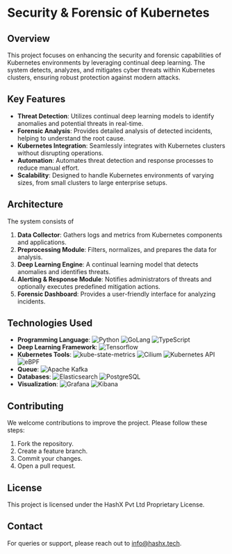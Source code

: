 # Security & Forensic of Kubernetes

## Overview

This project focuses on enhancing the security and forensic capabilities of Kubernetes environments by leveraging continual deep learning. The system detects, analyzes, and mitigates cyber threats within Kubernetes clusters, ensuring robust protection against modern attacks.

## Key Features

- **Threat Detection**: Utilizes continual deep learning models to identify anomalies and potential threats in real-time.
- **Forensic Analysis**: Provides detailed analysis of detected incidents, helping to understand the root cause.
- **Kubernetes Integration**: Seamlessly integrates with Kubernetes clusters without disrupting operations.
- **Automation**: Automates threat detection and response processes to reduce manual effort.
- **Scalability**: Designed to handle Kubernetes environments of varying sizes, from small clusters to large enterprise setups.

## Architecture

The system consists of

1. **Data Collector**: Gathers logs and metrics from Kubernetes components and applications.
2. **Preprocessing Module**: Filters, normalizes, and prepares the data for analysis.
3. **Deep Learning Engine**: A continual learning model that detects anomalies and identifies threats.
4. **Alerting & Response Module**: Notifies administrators of threats and optionally executes predefined mitigation actions.
5. **Forensic Dashboard**: Provides a user-friendly interface for analyzing incidents.

## Technologies Used

- **Programming Language**: ![Python](https://img.shields.io/badge/Python-3776AB?style=for-the-badge&logo=python&logoColor=white) ![GoLang](https://img.shields.io/badge/GoLang-00ADD8?style=for-the-badge&logo=go&logoColor=white) ![TypeScript](https://img.shields.io/badge/TypeScript-3178C6?style=for-the-badge&logo=typescript&logoColor=white)
- **Deep Learning Framework**: ![Tensorflow](https://img.shields.io/badge/TensorFlow-FF6F00?style=for-the-badge&logo=tensorflow&logoColor=white)
- **Kubernetes Tools**: ![kube-state-metrics](https://img.shields.io/badge/kube--state--metrics-326CE5?style=for-the-badge&logo=kubernetes&logoColor=white) ![Cilium](https://img.shields.io/badge/Cilium-ED8921?style=for-the-badge&logo=cilium&logoColor=white) ![Kubernetes API](https://img.shields.io/badge/Kubernetes-326CE5?style=for-the-badge&logo=kubernetes&logoColor=white) ![eBPF](https://img.shields.io/badge/eBPF-005571?style=for-the-badge&logo=linux&logoColor=white)
- **Queue**: ![Apache Kafka](https://img.shields.io/badge/Apache%20Kafka-231F20?style=for-the-badge&logo=apache-kafka&logoColor=white)
- **Databases**: ![Elasticsearch](https://img.shields.io/badge/Elasticsearch-005571?style=for-the-badge&logo=elasticsearch&logoColor=white) ![PostgreSQL](https://img.shields.io/badge/PostgreSQL-336791?style=for-the-badge&logo=postgresql&logoColor=white)
- **Visualization**: ![Grafana](https://img.shields.io/badge/Grafana-F46800?style=for-the-badge&logo=grafana&logoColor=white) ![Kibana](https://img.shields.io/badge/Kibana-005571?style=for-the-badge&logo=kibana&logoColor=white)

## Contributing

We welcome contributions to improve the project. Please follow these steps:

1. Fork the repository.
2. Create a feature branch.
3. Commit your changes.
4. Open a pull request.

## License

This project is licensed under the HashX Pvt Ltd Proprietary License.

## Contact

For queries or support, please reach out to [info@hashx.tech](mailto:info@hashx.tech).
